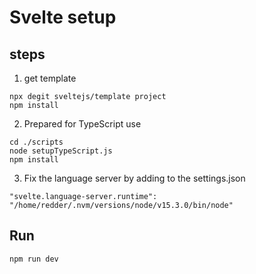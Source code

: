 # Svelte setup

## steps

1. get template

```
npx degit sveltejs/template project
npm install
```

2. Prepared for TypeScript use

```
cd ./scripts
node setupTypeScript.js
npm install
```

3. Fix the language server by adding to the settings.json

```
"svelte.language-server.runtime": "/home/redder/.nvm/versions/node/v15.3.0/bin/node"
```

## Run

```
npm run dev
```
